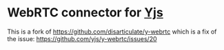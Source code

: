 # WebRTC connector for [Yjs](https://github.com/yjs/yjs)

This is a fork of https://github.com/disarticulate/y-webrtc which is a fix of the issue: https://github.com/yjs/y-webrtc/issues/20